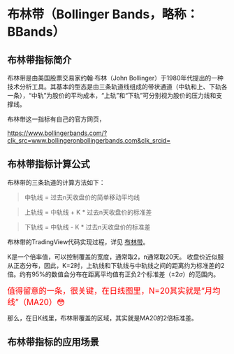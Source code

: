 # 布林带（Bollinger Bands，略称：BBands）

## 布林带指标简介
布林带是由美国股票交易家约翰·布林（John Bollinger）于1980年代提出的一种技术分析工具。其基本的型态是由三条轨道线组成的带状通道（中轨和上、下轨各一条），“中轨”为股价的平均成本，“上轨”和“下轨”可分别视为股价的压力线和支撑线。

布林带这一指标有自己的官方网页，

https://www.bollingerbands.com/?clk_src=www.bollingeronbollingerbands.com&clk_srcid=

## 布林带指标计算公式

布林带的三条轨道的计算方法如下：
>中轨线 = 过去n天收盘价的简单移动平均线

>上轨线 = 中轨线 + K * 过去n天收盘价的标准差

>下轨线 = 中轨线 - K * 过去n天收盘价的标准差

布林带的TradingView代码实现过程，详见 [布林带](Bollinger-Bands.pine)。

K是一个倍率值，可以控制覆盖的宽度，通常取2，n通常取20天。
收盘价近似服从正态分布，因此，K=2时，上轨线和下轨线与中轨线之间的距离约为标准差的2倍。约有95%的数值会分布在距离平均值有正负2个标准差$（{\pm 2\sigma}）$的范围内。

<font color = 'RED' font size = 4>值得留意的一条，很关键，在日线图里，N=20其实就是“月均线”（MA20）😳</font>

那么，在日K线里，布林带覆盖的区域，其实就是MA20的2倍标准差。

## 布林带指标的应用场景
